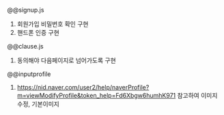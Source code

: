 @@signup.js
1. 회원가입 비밀번호 확인 구현
2. 핸드폰 인증 구현

@@clause.js
1. 동의해야 다음페이지로 넘어가도록 구현

@@inputprofile
1. https://nid.naver.com/user2/help/naverProfile?m=viewModifyProfile&token_help=Fd6Xbgw6humhK971 참고하여 이미지 수정, 기본이미지